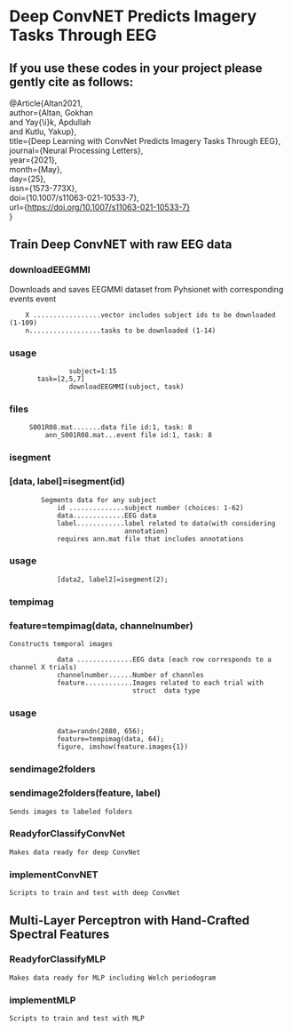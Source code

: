 # Deep ConvNET Predicts Imagery Tasks Through EEG

## If you use these codes in your project please gently cite as follows:

@Article{Altan2021, <br>
author={Altan, Gokhan<br>
and Yay{\i}k, Apdullah<br>
and Kutlu, Yakup},<br>
title={Deep Learning with ConvNet Predicts Imagery Tasks Through EEG},<br>
journal={Neural Processing Letters},<br>
year={2021},<br>
month={May},<br>
day={25},<br>
issn={1573-773X},<br>
doi={10.1007/s11063-021-10533-7},<br>
url={https://doi.org/10.1007/s11063-021-10533-7}<br>
}

## Train Deep ConvNET with raw EEG data
	
### downloadEEGMMI
Downloads and saves EEGMMI dataset  from Pyhsionet with corresponding events event

		X .................vector includes subject ids to be downloaded (1-109)
		n..................tasks to be downloaded (1-14)

### usage
                   subject=1:15
		   task=[2,5,7]
                   downloadEEGMMI(subject, task)
### files
		 S001R08.mat.......data file id:1, task: 8
	         ann_S001R08.mat...event file id:1, task: 8

### isegment
### [data, label]=isegment(id)
	        Segments data for any subject
                id ..............subject number (choices: 1-62)
                data.............EEG data
                label............label related to data(with considering
                                 annotation)
                requires ann.mat file that includes annotations 
### usage
                [data2, label2]=isegment(2);


### tempimag
###  feature=tempimag(data, channelnumber)
	Constructs temporal images 

                data ..............EEG data (each row corresponds to a channel X trials)
                channelnumber......Number of channles 
                feature............Images related to each trial with
                                   struct  data type
###  usage
                data=randn(2880, 656);
                feature=tempimag(data, 64);
                figure, imshow(feature.images{1})

###  sendimage2folders
###  sendimage2folders(feature, label)
	Sends images to labeled folders

###  ReadyforClassifyConvNet
	Makes data ready for deep ConvNet

###  implementConvNET
	Scripts to train and test with deep ConvNet

## Multi-Layer Perceptron with Hand-Crafted Spectral Features

###  ReadyforClassifyMLP
	Makes data ready for MLP including Welch periodogram

###  implementMLP
	Scripts to train and test with MLP





